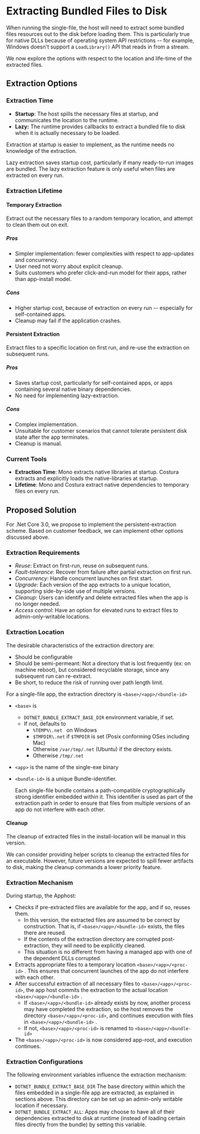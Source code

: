 # Extracting Bundled Files to Disk

When running the single-file, the host will need to extract some bundled files resources out to the disk before loading them. This is particularly true for native DLLs because of operating system API restrictions -- for example, Windows doesn't support a `LoadLibrary()` API that reads in from a stream. 

We now explore the options with respect to the location and life-time of the extracted files.

## Extraction Options

### Extraction Time

* **Startup**: The host spills the necessary files at startup, and communicates the location to the runtime.
* **Lazy:** The runtime provides callbacks to extract a bundled file to disk when it is actually necessary to be loaded. 

Extraction at startup is easier to implement, as the runtime needs no knowledge of the extraction. 

Lazy extraction saves startup cost, particularly if many ready-to-run images are bundled. The lazy extraction feature is only useful when files are extracted on every run.

### Extraction Lifetime

#### Temporary Extraction

Extract out the necessary files to a random temporary location, and attempt to clean them out on exit. 

##### Pros

* Simpler implementation: fewer complexities with respect to app-updates and concurrency.
* User need not worry about explicit cleanup.
* Suits customers who prefer click-and-run model for their apps, rather than app-install model. 

##### Cons

* Higher startup cost, because of extraction on every run -- especially for self-contained apps.
* Cleanup may fail if the application crashes.

#### Persistent Extraction

Extract files to a specific location on first run, and re-use the extraction on subsequent runs.

##### Pros

- Saves startup cost, particularly for self-contained apps, or apps containing several native binary dependencies.
- No need for implementing lazy-extraction.

##### Cons

- Complex implementation.
- Unsuitable for customer scenarios that cannot tolerate persistent disk state after the app terminates.
- Cleanup is manual.

### Current Tools

* **Extraction Time**: Mono extracts native libraries at startup. Costura extracts and explicitly loads the native-libraries at startup.
* **Lifetime**:  Mono and Costura extract native dependencies to temporary files on every run.

## Proposed Solution

For .Net Core 3.0, we propose to implement the persistent-extraction scheme. Based on customer feedback, we can implement other options discussed above.

### Extraction Requirements

- *Reuse*: Extract on first-run, reuse on subsequent runs.
- *Fault-tolerance*: Recover from failure after partial extraction on first run.
- *Concurrency*: Handle concurrent launches on first start.
- *Upgrade*: Each version of the app extracts to a unique location, supporting side-by-side use of multiple versions.
- *Cleanup*: Users can identify and delete extracted files when the app is no longer needed.
- *Access control*: Have an option for elevated runs to extract files to admin-only-writable locations.

### Extraction Location

The desirable characteristics of the extraction directory are:

- Should be configurable
- Should be semi-permeant: Not a directory that is lost frequently (ex: on machine reboot), but considered recyclable storage, since any subsequent run can re-extract.
- Be short, to reduce the risk of running over path length limit.

For a single-file app, the extraction directory is `<base>/<app>/<bundle-id>`

* `<base>` is 

  * `DOTNET_BUNDLE_EXTRACT_BASE_DIR` environment variable, if set.
  * If not, defaults to 
    * `%TEMP%\.net ` on Windows
    * `$TMPDIR\.net` if `$TMPDIR` is set (Posix conforming OSes including Mac)
    * Otherwise `/var/tmp/.net` (Ubuntu)  if the directory exists.
    * Otherwise  `/tmp/.net` 

* `<app>` is the name of the single-exe binary

* `<bundle-id>` is a unique Bundle-identifier. 

  Each single-file bundle contains a path-compatible cryptographically strong identifier embedded within it. This identifier is used as part of the extraction path in order to ensure that files from multiple versions of an app do not interfere with each other.

#### Cleanup

The cleanup of extracted files in the install-location will be manual in this version. 

We can consider providing helper scripts to cleanup the extracted files for an executable. However, future versions are expected to spill fewer artifacts to disk, making the cleanup commands a lower priority feature.

### Extraction Mechanism

During startup, the Apphost:

- Checks if pre-extracted files are available for the app, and if so, reuses them.
  - In this version, the extracted files are assumed to be correct by construction. That is, if  `<base>/<app>/<bundle-id>`  exists, the files there are reused.
  - If the contents of the extraction directory are corrupted post-extraction, they will need to be explicitly cleaned.
  - This situation is no different from having a managed app with one of the dependent DLLs corrupted.
- Extracts appropriate files to a temporary location `<base>/<app>/<proc-id>` . This ensures that concurrent launches of the app do not interfere with each other.
- After successful extraction of all necessary files to `<base>/<app>/<proc-id>`, the app host commits the extraction to the actual location `<base>/<app>/<bundle-id>` .
  - If `<base>/<app>/<bundle-id>` already exists by now, another process may have completed the extraction, so the host removes the directory `<base>/<app>/<proc-id>`, and continues execution with files in `<base>/<app>/<bundle-id>` .
  - If not,  `<base>/<app>/<proc-id>` is renamed to `<base>/<app>/<bundle-id>` 
- The `<base>/<app>/<proc-id>`  is now considered app-root, and execution continues.

### Extraction Configurations

The following environment variables influence the extraction mechanism:

* `DOTNET_BUNDLE_EXTRACT_BASE_DIR`  The base directory within which the files embedded in a single-file app are extracted, as explained in sections above. This directory can be set up an admin-only writable location if necessary.
* `DOTNET_BUNDLE_EXTRACT_ALL`:  Apps may choose to have all of their dependencies extracted to disk at runtime (instead of loading certain files directly from the bundle) by setting this variable.